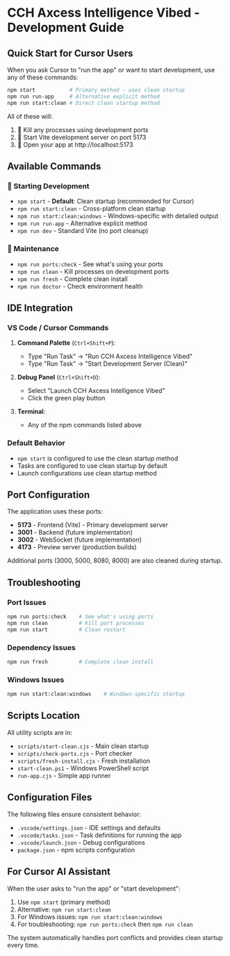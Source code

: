 # CCH Axcess Intelligence Vibed - Development Guide

## Quick Start for Cursor Users

When you ask Cursor to "run the app" or want to start development, use any of these commands:

```bash
npm start           # Primary method - uses clean startup
npm run run-app     # Alternative explicit method
npm run start:clean # Direct clean startup method
```

All of these will:
1. 🧹 Kill any processes using development ports
2. 🚀 Start Vite development server on port 5173
3. 📱 Open your app at http://localhost:5173

## Available Commands

### 🚀 Starting Development
- `npm start` - **Default**: Clean startup (recommended for Cursor)
- `npm run start:clean` - Cross-platform clean startup
- `npm run start:clean:windows` - Windows-specific with detailed output
- `npm run run-app` - Alternative explicit method
- `npm run dev` - Standard Vite (no port cleanup)

### 🔧 Maintenance
- `npm run ports:check` - See what's using your ports
- `npm run clean` - Kill processes on development ports
- `npm run fresh` - Complete clean install
- `npm run doctor` - Check environment health

## IDE Integration

### VS Code / Cursor Commands
1. **Command Palette** (`Ctrl+Shift+P`):
   - Type "Run Task" → "Run CCH Axcess Intelligence Vibed"
   - Type "Run Task" → "Start Development Server (Clean)"

2. **Debug Panel** (`Ctrl+Shift+D`):
   - Select "Launch CCH Axcess Intelligence Vibed"
   - Click the green play button

3. **Terminal**:
   - Any of the npm commands listed above

### Default Behavior
- `npm start` is configured to use the clean startup method
- Tasks are configured to use clean startup by default
- Launch configurations use clean startup method

## Port Configuration

The application uses these ports:
- **5173** - Frontend (Vite) - Primary development server
- **3001** - Backend (future implementation)
- **3002** - WebSocket (future implementation)
- **4173** - Preview server (production builds)

Additional ports (3000, 5000, 8080, 8000) are also cleaned during startup.

## Troubleshooting

### Port Issues
```bash
npm run ports:check    # See what's using ports
npm run clean          # Kill port processes
npm run start          # Clean restart
```

### Dependency Issues
```bash
npm run fresh          # Complete clean install
```

### Windows Issues
```bash
npm run start:clean:windows    # Windows-specific startup
```

## Scripts Location

All utility scripts are in:
- `scripts/start-clean.cjs` - Main clean startup
- `scripts/check-ports.cjs` - Port checker
- `scripts/fresh-install.cjs` - Fresh installation
- `start-clean.ps1` - Windows PowerShell script
- `run-app.cjs` - Simple app runner

## Configuration Files

The following files ensure consistent behavior:
- `.vscode/settings.json` - IDE settings and defaults
- `.vscode/tasks.json` - Task definitions for running the app
- `.vscode/launch.json` - Debug configurations
- `package.json` - npm scripts configuration

## For Cursor AI Assistant

When the user asks to "run the app" or "start development":
1. Use `npm start` (primary method)
2. Alternative: `npm run start:clean`
3. For Windows issues: `npm run start:clean:windows`
4. For troubleshooting: `npm run ports:check` then `npm run clean`

The system automatically handles port conflicts and provides clean startup every time.